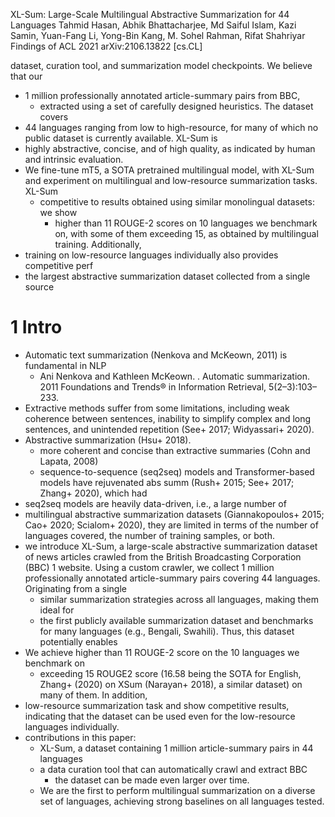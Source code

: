 XL-Sum: Large-Scale Multilingual Abstractive Summarization for 44 Languages
Tahmid Hasan, Abhik Bhattacharjee, Md Saiful Islam, Kazi Samin, Yuan-Fang Li,
  Yong-Bin Kang, M. Sohel Rahman, Rifat Shahriyar
Findings of ACL 2021 arXiv:2106.13822 [cs.CL]

dataset, curation tool, and summarization model checkpoints. We believe that our

* 1 million professionally annotated article-summary pairs from BBC, 
  * extracted using a set of carefully designed heuristics. The dataset covers
* 44 languages ranging from low to high-resource, for many of which no public
  dataset is currently available. XL-Sum is 
* highly abstractive, concise, and of high quality, as indicated by human and
  intrinsic evaluation. 
* We fine-tune mT5, a SOTA pretrained multilingual model, with XL-Sum and
  experiment on multilingual and low-resource summarization tasks.  XL-Sum
  * competitive to results obtained using similar monolingual datasets: we show
    * higher than 11 ROUGE-2 scores on 10 languages we benchmark on, with some
      of them exceeding 15, as obtained by multilingual training.  Additionally,
* training on low-resource languages individually also provides competitive perf
* the largest abstractive summarization dataset collected from a single source

# 1 Intro

* Automatic text summarization (Nenkova and McKeown, 2011) is fundamental in NLP
  * Ani Nenkova and Kathleen McKeown. . 
    Automatic summarization. 
    2011 Foundations and Trends® in Information Retrieval, 5(2–3):103–233.
* Extractive methods suffer from some limitations, including weak coherence
  between sentences, inability to simplify complex and long sentences, and
  unintended repetition (See+ 2017; Widyassari+ 2020).
* Abstractive summarization (Hsu+ 2018).  
  *  more coherent and concise than extractive summaries (Cohn and Lapata, 2008)
  * sequence-to-sequence (seq2seq) models and Transformer-based models have
    rejuvenated abs summ (Rush+ 2015; See+ 2017; Zhang+ 2020), which had
* seq2seq models are heavily data-driven, i.e., a large number of
* multilingual abstractive summarization datasets (Giannakopoulos+ 2015; Cao+
  2020; Scialom+ 2020), they are limited in terms of the number of languages
  covered, the number of training samples, or both.  
* we introduce XL-Sum, a large-scale abstractive summarization dataset of news
  articles crawled from the British Broadcasting Corporation (BBC) 1 website.
  Using a custom crawler, we collect 1 million professionally annotated
  article-summary pairs covering 44 languages.  Originating from a single
  * similar summarization strategies across all languages, making them ideal for
  * the first publicly available summarization dataset and benchmarks for many
    languages (e.g., Bengali, Swahili). Thus, this dataset potentially enables
* We achieve higher than 11 ROUGE-2 score on the 10 languages we benchmark on
  * exceeding 15 ROUGE2 score (16.58 being the SOTA for English, Zhang+ (2020)
    on XSum (Narayan+ 2018), a similar dataset) on many of them.  In addition,
* low-resource summarization task and show competitive results, indicating that
  the dataset can be used even for the low-resource languages individually.  
* contributions in this paper: 
  * XL-Sum, a dataset containing 1 million article-summary pairs in 44 languages
  * a data curation tool that can automatically crawl and extract BBC
    * the dataset can be made even larger over time.  
  * We are the first to perform multilingual summarization on a diverse set of
    languages, achieving strong baselines on all languages tested.  
